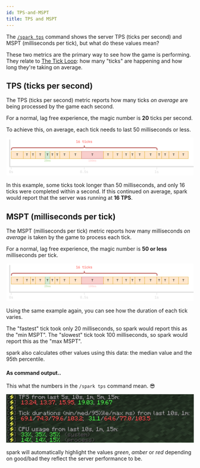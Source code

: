 ```yaml
---
id: TPS-and-MSPT
title: TPS and MSPT
---
```


The [`/spark tps`](../Command-Usage#spark-tps) command shows the server TPS (ticks per second) and MSPT (milliseconds per tick), but what do these values mean?

These two metrics are the primary way to see how the game is performing. They relate to [The Tick Loop](The-tick-loop): how many "ticks" are happening and how long they're taking on average.

## TPS (ticks per second)

The TPS (ticks per second) metric reports how many ticks *on average* are being processed by the game each second.

For a normal, lag free experience, the magic number is **20** ticks per second.

To achieve this, on average, each tick needs to last 50 milliseconds or less.

![](../img/ticks-lagging-breakdown.png)

In this example, some ticks took longer than 50 milliseconds, and only 16 ticks were completed within a second. If this continued on average, spark would report that the server was running at **16 TPS**.


## MSPT (milliseconds per tick)

The MSPT (milliseconds per tick) metric reports how many milliseconds *on average* is taken by the game to process each tick.

For a normal, lag free experience, the magic number is **50 or less** milliseconds per tick.

![](../img/ticks-lagging-breakdown.png)

Using the same example again, you can see how the duration of each tick varies.

The "fastest" tick took only 20 milliseconds, so spark would report this as the "min MSPT".
The "slowest" tick took 100 milliseconds, so spark would report this as the "max MSPT".

spark also calculates other values using this data: the median value and the 95th percentile.

#### As command output..

This what the numbers in the `/spark tps` command mean. 😎

![](../img/tps-and-mspt.png)

spark will automatically highlight the values *green*, *amber* or *red* depending on good/bad they reflect the server performance to be.